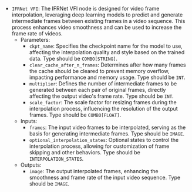 - `IFRNet VFI`: The IFRNet VFI node is designed for video frame interpolation, leveraging deep learning models to predict and generate intermediate frames between existing frames in a video sequence. This process enhances video smoothness and can be used to increase the frame rate of videos.
    - Parameters:
        - `ckpt_name`: Specifies the checkpoint name for the model to use, affecting the interpolation quality and style based on the trained data. Type should be `COMBO[STRING]`.
        - `clear_cache_after_n_frames`: Determines after how many frames the cache should be cleared to prevent memory overflow, impacting performance and memory usage. Type should be `INT`.
        - `multiplier`: Defines the number of intermediate frames to be generated between each pair of original frames, directly affecting the output video's frame rate. Type should be `INT`.
        - `scale_factor`: The scale factor for resizing frames during the interpolation process, influencing the resolution of the output frames. Type should be `COMBO[FLOAT]`.
    - Inputs:
        - `frames`: The input video frames to be interpolated, serving as the basis for generating intermediate frames. Type should be `IMAGE`.
        - `optional_interpolation_states`: Optional states to control the interpolation process, allowing for customization of frame skipping and other behaviors. Type should be `INTERPOLATION_STATES`.
    - Outputs:
        - `image`: The output interpolated frames, enhancing the smoothness and frame rate of the input video sequence. Type should be `IMAGE`.
